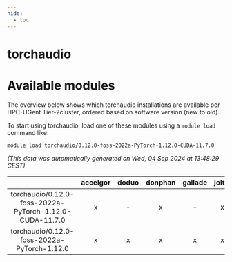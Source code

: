 ```yaml
---
hide:
  - toc
---
```


torchaudio
==========

# Available modules


The overview below shows which torchaudio installations are available per HPC-UGent Tier-2cluster, ordered based on software version (new to old).

To start using torchaudio, load one of these modules using a `module load` command like:

```shell
module load torchaudio/0.12.0-foss-2022a-PyTorch-1.12.0-CUDA-11.7.0
```

*(This data was automatically generated on Wed, 04 Sep 2024 at 13:48:29 CEST)*  

| |accelgor|doduo|donphan|gallade|joltik|shinx|skitty|
| :---: | :---: | :---: | :---: | :---: | :---: | :---: | :---: |
|torchaudio/0.12.0-foss-2022a-PyTorch-1.12.0-CUDA-11.7.0|x|-|x|-|x|-|-|
|torchaudio/0.12.0-foss-2022a-PyTorch-1.12.0|x|x|x|x|x|-|x|
